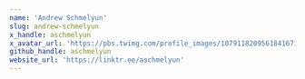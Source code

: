 ```yaml
---
name: 'Andrew Schmelyun'
slug: andrew-schmelyun
x_handle: aschmelyun
x_avatar_url: 'https://pbs.twimg.com/profile_images/1079118209561841671/dI-xB5Az_200x200.jpg'
github_handle: aschmelyun
website_url: 'https://linktr.ee/aschmelyun'
---
```

